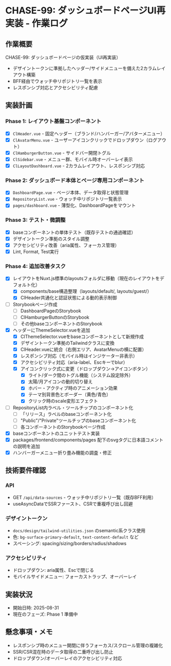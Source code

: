 # CHASE-99: ダッシュボードページUI再実装 - 作業ログ

## 作業概要

CHASE-99: ダッシュボードページの仮実装（UI再実装）

- デザイントークンに準拠したヘッダー/サイドメニューを備えた2カラムレイアウト構築
- BFF経由でウォッチ中リポジトリ一覧を表示
- レスポンシブ対応とアクセシビリティ配慮

## 実装計画

### Phase 1: レイアウト基盤コンポーネント

- [x] `ClHeader.vue` - 固定ヘッダー（ブランド/ハンバーガー/アバターメニュー）
- [x] `ClAvatarMenu.vue` - ユーザーアイコンクリックでドロップダウン（ログアウト）
- [x] `ClHamburgerButton.vue` - サイドバー開閉トグル
- [x] `ClSidebar.vue` - メニュー群、モバイル時オーバーレイ表示
- [x] `ClLayoutDashboard.vue` - 2カラムレイアウト、レスポンシブ対応

### Phase 2: ダッシュボード本体とページ専用コンポーネント

- [x] `DashboardPage.vue` - ページ本体、データ取得と状態管理
- [x] `RepositoryList.vue` - ウォッチ中リポジトリ一覧表示
- [x] `pages/dashboard.vue` - 薄型化、DashboardPageをマウント

### Phase 3: テスト・微調整

- [x] baseコンポーネントの単体テスト（既存テストの通過確認）
- [x] デザイントークン準拠のスタイル調整
- [x] アクセシビリティ改善（aria属性、フォーカス管理）
- [x] Lint, Format, Test実行

### Phase 4: 追加改善タスク

- [x] レイアウトをNuxt.js標準のlayoutsフォルダに移動（現在のレイアウトをデフォルト化）
  - [x] components/base構造整理（layouts/default/, layouts/guest/）
  - [x] ClHeader共通化と認証状態による動的表示制御
- [ ] Storybookページ作成
  - [ ] DashboardPageのStorybook
  - [ ] ClHamburgerButtonのStorybook
  - [ ] その他baseコンポーネントのStorybook
- [x] ヘッダーにThemeSelector.vueを追加
  - [x] ClThemeSelector.vueをbaseコンポーネントとして新規作成
  - [x] デザイントークン準拠のTailwindクラスに変換
  - [x] ClHeader.vueに統合（右側エリア、AvatarMenuの横に配置）
  - [x] レスポンシブ対応（モバイル時はインジケーター非表示）
  - [x] アクセシビリティ対応（aria-label、Escキーでblur）
  - [x] アイコンクリック式に変更（ドロップダウン→アイコンボタン）
    - [x] ライト/ダーク間のトグル機能（システム設定除外）
    - [x] 太陽/月アイコンの動的切り替え
    - [x] ホバー・アクティブ時のアニメーション効果
    - [x] テーマ別背景色とボーダー（黄色/青色）
    - [x] クリック時のscale変形エフェクト
- [ ] RepositoryList内ラベル・ツールチップのコンポーネント化
  - [ ] 「リリース」ラベルのbaseコンポーネント化
  - [ ] "Public"/"Private"ツールチップのbaseコンポーネント化
  - [ ] 各コンポーネントのStorybookページ作成
- [x] baseコンポーネントのユニットテスト実装
- [x] packages/frontend/components/pages 配下のsvgタグに日本語コメントの説明を追加
- [x] ハンバーガーメニュー折り畳み機能の調査・修正

## 技術要件確認

### API

- GET `/api/data-sources` - ウォッチ中リポジトリ一覧（既存BFF利用）
- useAsyncDataでSSRファースト、CSRで重複呼び出し回避

### デザイントークン

- `docs/design/tailwind-utilities.json` のsemantic系クラス使用
- 色: `bg-surface-primary-default`, `text-content-default` など
- スペーシング: spacing/sizing/borders/radius/shadows

### アクセシビリティ

- ドロップダウン: aria属性、Escで閉じる
- モバイルサイドメニュー: フォーカストラップ、オーバーレイ

## 実装状況

- 開始日時: 2025-08-31
- 現在のフェーズ: Phase 1 準備中

## 懸念事項・メモ

- レスポンシブ時のメニュー開閉に伴うフォーカス/スクロール管理の複雑化
- SSR/CSR混在時のデータ取得の二重呼び出し防止
- ドロップダウン/オーバーレイのアクセシビリティ対応
